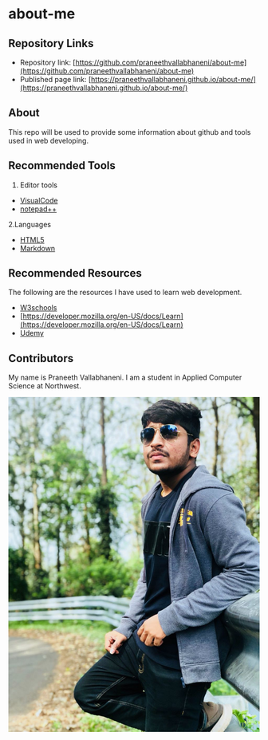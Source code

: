 # about-me

## Repository Links

- Repository link: [https://github.com/praneethvallabhaneni/about-me](https://github.com/praneethvallabhaneni/about-me)
- Published page link: [https://praneethvallabhaneni.github.io/about-me/](https://praneethvallabhaneni.github.io/about-me/)

## About
This repo will be used to provide some information about github and tools used in web developing.

## Recommended Tools
1. Editor tools
 - [VisualCode](https://code.visualstudio.com/)
 - [notepad++](https://notepad-plus-plus.org/)
 
2.Languages
- [HTML5](https://developer.mozilla.org/en-US/docs/Web/Guide/HTML/HTML5)
- [Markdown](https://www.markdownguide.org/)

## Recommended Resources
The following are the resources I have used to learn web development.
- [W3schools](https://www.w3schools.com/whatis/)
- [https://developer.mozilla.org/en-US/docs/Learn](https://developer.mozilla.org/en-US/docs/Learn)
- [Udemy](https://www.udemy.com/courses/development/web-development/)

## Contributors
My name is Praneeth Vallabhaneni. I am a student in Applied Computer Science at Northwest.

![](praneeth.JPG)
